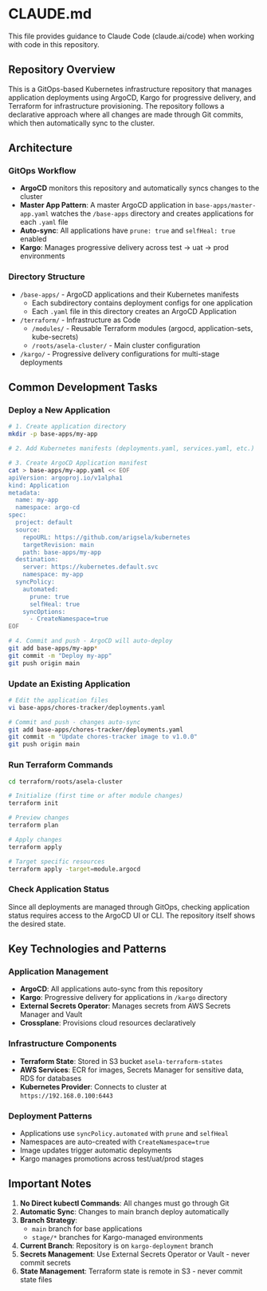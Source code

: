 # CLAUDE.md

This file provides guidance to Claude Code (claude.ai/code) when working with code in this repository.

## Repository Overview

This is a GitOps-based Kubernetes infrastructure repository that manages application deployments using ArgoCD, Kargo for progressive delivery, and Terraform for infrastructure provisioning. The repository follows a declarative approach where all changes are made through Git commits, which then automatically sync to the cluster.

## Architecture

### GitOps Workflow
- **ArgoCD** monitors this repository and automatically syncs changes to the cluster
- **Master App Pattern**: A master ArgoCD application in `base-apps/master-app.yaml` watches the `/base-apps` directory and creates applications for each `.yaml` file
- **Auto-sync**: All applications have `prune: true` and `selfHeal: true` enabled
- **Kargo**: Manages progressive delivery across test → uat → prod environments

### Directory Structure
- `/base-apps/` - ArgoCD applications and their Kubernetes manifests
  - Each subdirectory contains deployment configs for one application
  - Each `.yaml` file in this directory creates an ArgoCD Application
- `/terraform/` - Infrastructure as Code
  - `/modules/` - Reusable Terraform modules (argocd, application-sets, kube-secrets)
  - `/roots/asela-cluster/` - Main cluster configuration
- `/kargo/` - Progressive delivery configurations for multi-stage deployments

## Common Development Tasks

### Deploy a New Application
```bash
# 1. Create application directory
mkdir -p base-apps/my-app

# 2. Add Kubernetes manifests (deployments.yaml, services.yaml, etc.)

# 3. Create ArgoCD Application manifest
cat > base-apps/my-app.yaml << EOF
apiVersion: argoproj.io/v1alpha1
kind: Application
metadata:
  name: my-app
  namespace: argo-cd
spec:
  project: default
  source:
    repoURL: https://github.com/arigsela/kubernetes
    targetRevision: main
    path: base-apps/my-app
  destination:
    server: https://kubernetes.default.svc
    namespace: my-app
  syncPolicy:
    automated:
      prune: true
      selfHeal: true
    syncOptions:
      - CreateNamespace=true
EOF

# 4. Commit and push - ArgoCD will auto-deploy
git add base-apps/my-app*
git commit -m "Deploy my-app"
git push origin main
```

### Update an Existing Application
```bash
# Edit the application files
vi base-apps/chores-tracker/deployments.yaml

# Commit and push - changes auto-sync
git add base-apps/chores-tracker/deployments.yaml
git commit -m "Update chores-tracker image to v1.0.0"
git push origin main
```

### Run Terraform Commands
```bash
cd terraform/roots/asela-cluster

# Initialize (first time or after module changes)
terraform init

# Preview changes
terraform plan

# Apply changes
terraform apply

# Target specific resources
terraform apply -target=module.argocd
```

### Check Application Status
Since all deployments are managed through GitOps, checking application status requires access to the ArgoCD UI or CLI. The repository itself shows the desired state.

## Key Technologies and Patterns

### Application Management
- **ArgoCD**: All applications auto-sync from this repository
- **Kargo**: Progressive delivery for applications in `/kargo` directory
- **External Secrets Operator**: Manages secrets from AWS Secrets Manager and Vault
- **Crossplane**: Provisions cloud resources declaratively

### Infrastructure Components
- **Terraform State**: Stored in S3 bucket `asela-terraform-states`
- **AWS Services**: ECR for images, Secrets Manager for sensitive data, RDS for databases
- **Kubernetes Provider**: Connects to cluster at `https://192.168.0.100:6443`

### Deployment Patterns
- Applications use `syncPolicy.automated` with `prune` and `selfHeal`
- Namespaces are auto-created with `CreateNamespace=true`
- Image updates trigger automatic deployments
- Kargo manages promotions across test/uat/prod stages

## Important Notes

1. **No Direct kubectl Commands**: All changes must go through Git
2. **Automatic Sync**: Changes to main branch deploy automatically
3. **Branch Strategy**: 
   - `main` branch for base applications
   - `stage/*` branches for Kargo-managed environments
4. **Current Branch**: Repository is on `kargo-deployment` branch
5. **Secrets Management**: Use External Secrets Operator or Vault - never commit secrets
6. **State Management**: Terraform state is remote in S3 - never commit state files
